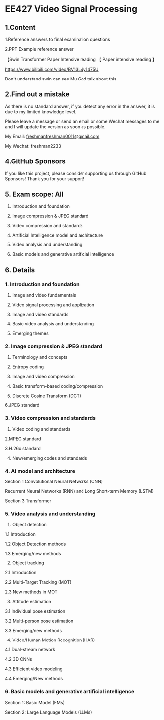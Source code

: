 # EE427 Video Signal Processing

## 1.Content

1.Reference answers to final examination questions

2.PPT Example reference answer



【Swin Transformer Paper Intensive reading 【 Paper intensive reading 】

https://www.bilibili.com/video/BV13L4y1475U

Don't understand swin can see Mu God talk about this



## 2.Find out a mistake

As there is no standard answer, if you detect any error in the answer, it is due to my limited knowledge level. 

Please leave a message or send an email or some Wechat messages to me and I will update the version as soon as possible. 

My Email: freshmanfreshman0011@gmail.com

My Wechat: freshman2233

## 4.GitHub Sponsors

If you like this project, please consider supporting us through GitHub Sponsors! Thank you for your support!



## 5. Exam scope: All

1. Introduction and foundation

2. Image compression & JPEG standard

3. Video compression and standards

4. Artificial Intelligence model and architecture

5. Video analysis and understanding

6. Basic models and generative artificial intelligence

## 6. Details

### 1. Introduction and foundation

1. Image and video fundamentals

2. Video signal processing and application

3. Image and video standards

4. Basic video analysis and understanding

5. Emerging themes

### 2. Image compression & JPEG standard

1. Terminology and concepts

2. Entropy coding

3. Image and video compression

4. Basic transform-based coding/compression

5. Discrete Cosine Transform (DCT)

6.JPEG standard



### 3. Video compression and standards

1. Video coding and standards

2.MPEG standard

3.H.26x standard

4. New/emerging codes and standards



### 4. Ai model and architecture

Section 1 Convolutional Neural Networks (CNN)

Recurrent Neural Networks (RNN) and Long Short-term Memory (LSTM)

Section 3 Transformer

### 5. Video analysis and understanding

1. Object detection

1.1 Introduction

1.2 Object Detection methods

1.3 Emerging/new methods



2. Object tracking

2.1 Introduction

2.2 Multi-Target Tracking (MOT)

2.3 New methods in MOT



3. Attitude estimation

3.1 Individual pose estimation

3.2 Multi-person pose estimation

3.3 Emerging/new methods





4. Video/Human Motion Recognition (HAR)

4.1 Dual-stream network

4.2 3D CNNs

4.3 Efficient video modeling

4.4 Emerging/New methods



### 6. Basic models and generative artificial intelligence

Section 1: Basic Model (FMs)

Section 2: Large Language Models (LLMs)
